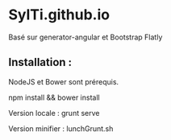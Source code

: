 SylTi.github.io
===============

Basé sur generator-angular et Bootstrap Flatly 

Installation : 
-----------------
NodeJS et Bower sont prérequis.

npm install && bower install

Version locale : grunt serve

Version minifier : lunchGrunt.sh 